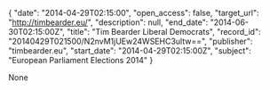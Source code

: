 {
  "date": "2014-04-29T02:15:00", 
  "open_access": false, 
  "target_url": "http://timbearder.eu/", 
  "description": null, 
  "end_date": "2014-06-30T02:15:00Z", 
  "title": "Tim Bearder Liberal Democrats", 
  "record_id": "20140429T021500/N2nvM1jUEw24WSEHC3ultw==", 
  "publisher": "timbearder.eu", 
  "start_date": "2014-04-29T02:15:00Z", 
  "subject": "European Parliament Elections 2014"
}

None